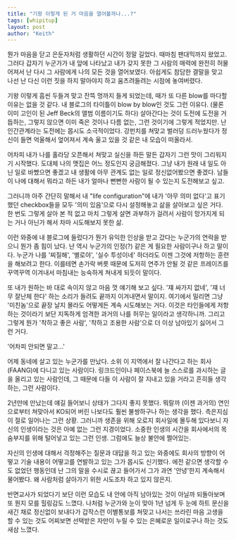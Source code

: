 ```yaml
---
title: "기왕 이렇게 된 거 마음을 열어볼까나...?"
tags: [whipitup]
layout: post
author: "Keith"
---
```


뭔가 마음을 닫고 은둔자처럼 생활하던 시간이 정말 길었다. 때마침 팬대믹까지 왔었고. 그러다 갑자기 누군가가 내 앞에 나타났고 내가 갖지 못한 그 사람의 매력에 완전히 허물어져서 난 다시 그 사람에게 나의 모든 것을 열어보였다. 아쉽게도 참담한 결말을 맞고 나선 난 다신 이런 짓을 하지 말아야지 하고 움츠려들려는 시점에 놓여버렸다.

기왕 이렇게 흠씬 두들겨 맞고 잔뜩 멍까지 들게 되었는데, 때가 또 다른 blow를 마다할 이유는 없을 것 같다. 내 블로그의 타이틀이 blow by blow인 것도 그런 이유다. (물론 이미 고인이 된 Jeff Beck의 앨범 이름이기도 하다) 살아간다는 것이 도전에 도전을 거듭하는, 그렇지 않으면 이미 죽은 것이나 다름 없는, 그런 것이기에 그렇게 적었지만. 난 인간관계라는 도전에는 몹시도 소극적이었다. 강펀치를 쳐맞고 벌러덩 드러누웠다가 정신이 들면 억울해서 엎어져서 계속 울고 있을 것 같은 내 모습이 떠올라서.

어차피 내가 나를 홀라당 오픈해서 쳐맞고 실신을 하든 말든 갑자기 그런 맛이 그리워지기 시작했다. 도대체 나의 맷집은 어느 정도인지 궁금해졌다. 그냥 내가 원래 내 일도 아닌 일로 바빴으면 좋겠고 내 생활에 아무 관계도 없는 일로 정신없어봤으면 좋겠다. 남들이 나에 대해서 뭐라고 하든 내가 얼마나 뻔뻔한 사람이 될 수 있는지 도전해보고 싶고. 

그러니까 아주 간단히 말해서 내 "life configuration"에 내가 '아무 의미 없다'고 표기했던 checkbox들을 모두 '의미 있음'으로 다시 설정해놓고 삶을 살아보고 싶은 거다. 한 번도 그렇게 살아 본 적 없고 마치 그렇게 살면 과부하가 걸려서 사람이 망가지게 되는 거나 아닌가 해서 차마 시도해보지 못한 삶.

이런 와중에 내 블로그에 들렀다가 뭔가 유익한 인상을 받고 갔다는 누군가의 연락을 받으니 뭔가 좀 힘이 났다. 난 역시 누군가의 인정(?) 같은 게 필요한 사람이구나 하고 말이다. 누군가 나를 '찌질해', '별로야', '실수 투성이네' 하더라도 이젠 그것에 저항하는 훈련을 해보려고 한다. 이를테면 손가락 버릇 때문에 도저히 연주가 안될 것 같은 프레이즈를 꾸역꾸역 이겨내서 마침내는 능숙하게 쳐내게 되듯이 말이다.

또 내가 원하는 바 대로 속이지 않고 마음 껏 얘기해 보고 싶다. '쟤 싸가지 없네', '쟤 너무 잘난체 한다' 하는 소리가 들려도 끝까지 이겨내면서 말이지. 여기에서 밀리면 그냥 '미친놈'으로 끝장 날지 몰라도 어떻게든 계속 시도해보는 거다. 이것은 타인들에게 저항 하는 것이라기 보단 지독하게 엄격한 과거의 나를 허무는 일이라고 생각하니까. 그리고 그렇게 뭔가 '착하고 좋은 사람', '착하고 조용한 사람'으로 더 이상 남아있기 싫어서 그런 거다.

'어차피 안되면 말고...'

어제 동네에 살고 있는 누군가를 만났다. 소위 이 지역에서 잘 나간다고 하는 회사 (FAANG)에 다니고 있는 사람이다. 링크드인이나 페이스북에 늘 스스로를 과시하는 글을 올리고 있는 사람인데, 그 때문에 다들 이 사람이 잘 지내고 있을 거라고 흔히들 생각하는, 그런 사람이다.

2년만에 만났는데 얘길 들어보니 상태가 그다지 좋지 못했다. 뭐랄까 (이젠 과거의) 연인으로부터 쳐맞아서 KO되어 버린 나보다도 훨씬 불쌍하구나 하는 생각을 했다. 측은지심이 절로 일어나는 그런 상황. 그러니까 생존을 위해 오로지 회사일에 몰두해 있다보니 자신의 인생이라는 것은 아예 없는 그런 지경이었다. 소중한 인생의 시간을 회사에서의 목숨부지를 위해 털어넣고 있는 그런 인생. 그럼에도 늘상 불안에 쩔어있는. 

자신의 인생에 대해서 걱정해주는 질문과 대답을 하고 있는 와중에도 회사의 방향이 어떻고 기술 내용이 어떻고를 연발하고 있는 그가 몹시도 신기했다. 에전 같으면 생각할 수도 없었던 행동인데 난 그의 말을 수시로 끊고 들어가서 그가 과연 '안녕'한지 계속해서 물어봤다. 왜 사람처럼 살아가기 위한 시도조차 하고 있지 않은지. 

반면교사가 되었다기 보단 이런 모습도 내 안에 아직 남아있는 것이 아닐까 되돌아보며 또 뭔지 모를 힐링감도 느꼈다. 나처럼 누군가와 눈이 맞아 1년 넘게 두 눈에 하트 문신을 새긴 채로 정신없이 보내다가 갑작스런 이별통보를 쳐맞고 나서는 쓰라린 마음 고생을 할 수 있는 것도 어찌보면 선택받은 자만이 누릴 수 있는 은혜로운 일이로구나 하는 것도 새삼 느꼈다. 